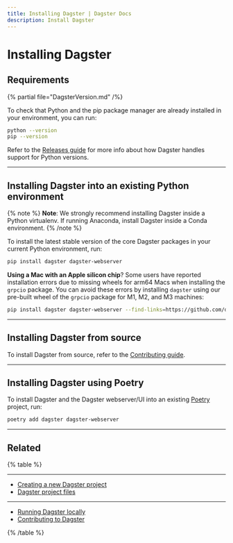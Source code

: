 ```yaml
---
title: Installing Dagster | Dagster Docs
description: Install Dagster
---
```


# Installing Dagster

## Requirements

{% partial file="DagsterVersion.md" /%}

To check that Python and the pip package manager are already installed in your environment, you can run:

```bash
python --version
pip --version
```

Refer to the [Releases guide](/about/releases#python-version-support) for more info about how Dagster handles support for Python versions.

---

## Installing Dagster into an existing Python environment

{% note %}
**Note**: We strongly recommend installing Dagster inside a
Python virtualenv. If running Anaconda, install Dagster inside a Conda
environment.
{% /note %}

To install the latest stable version of the core Dagster packages in your current Python environment, run:

```bash
pip install dagster dagster-webserver
```

**Using a Mac with an Apple silicon chip**? Some users have reported installation errors due to missing wheels for arm64 Macs when installing the `grpcio` package. You can avoid these errors by installing `dagster` using our pre-built wheel of the `grpcio` package for M1, M2, and M3 machines:

```bash
pip install dagster dagster-webserver --find-links=https://github.com/dagster-io/build-grpcio/wiki/Wheels
```

---

## Installing Dagster from source

To install Dagster from source, refer to the [Contributing guide](/community/contributing).

---

## Installing Dagster using Poetry

To install Dagster and the Dagster webserver/UI into an existing [Poetry](https://python-poetry.org) project, run:

```bash
poetry add dagster dagster-webserver
```

---

## Related

{% table %}

---

- [Creating a new Dagster project](/getting-started/create-new-project)
- [Dagster project files](/guides/understanding-dagster-project-files)

---

- [Running Dagster locally](/guides/running-dagster-locally)
- [Contributing to Dagster](/community/contributing)

{% /table %}
